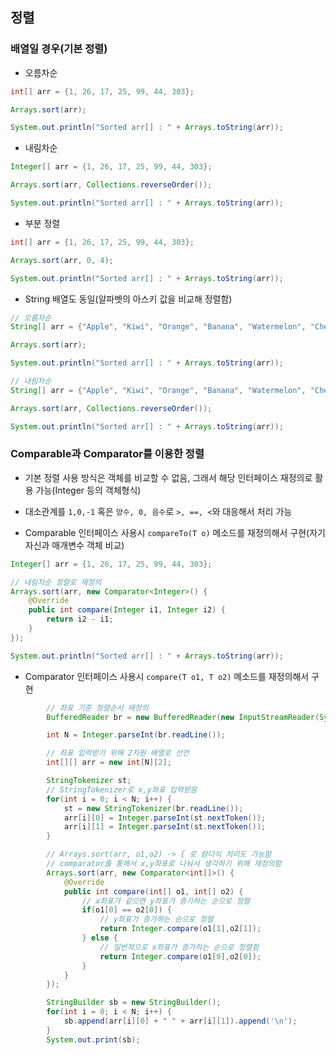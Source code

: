 ## 정렬

### 배열일 경우(기본 정렬)
- 오름차순
```java
int[] arr = {1, 26, 17, 25, 99, 44, 303};

Arrays.sort(arr);

System.out.println("Sorted arr[] : " + Arrays.toString(arr));
```
- 내림차순
```java
Integer[] arr = {1, 26, 17, 25, 99, 44, 303};

Arrays.sort(arr, Collections.reverseOrder());

System.out.println("Sorted arr[] : " + Arrays.toString(arr));
```
- 부분 정렬
```java
int[] arr = {1, 26, 17, 25, 99, 44, 303};

Arrays.sort(arr, 0, 4);

System.out.println("Sorted arr[] : " + Arrays.toString(arr));
```
- String 배열도 동일(알파벳의 아스키 값을 비교해 정렬함)
```java
// 오름차순
String[] arr = {"Apple", "Kiwi", "Orange", "Banana", "Watermelon", "Cherry"};

Arrays.sort(arr);

System.out.println("Sorted arr[] : " + Arrays.toString(arr));
```
```java
// 내림차순
String[] arr = {"Apple", "Kiwi", "Orange", "Banana", "Watermelon", "Cherry"};

Arrays.sort(arr, Collections.reverseOrder());

System.out.println("Sorted arr[] : " + Arrays.toString(arr));
```

### Comparable과 Comparator를 이용한 정렬
- 기본 정렬 사용 방식은 객체를 비교할 수 없음, 그래서 해당 인터페이스 재정의로 활용 가능(Integer 등의 객체형식)

- 대소관계를 `1,0,-1` 혹은 `양수, 0, 음수`로 `>, ==, <`와 대응해서 처리 가능

- Comparable 인터페이스 사용시 `compareTo(T o)` 메소드를 재정의해서 구현(자기 자신과 매개변수 객체 비교)
```java
Integer[] arr = {1, 26, 17, 25, 99, 44, 303};

// 내림차순 정렬로 재정의
Arrays.sort(arr, new Comparator<Integer>() {
    @Override
    public int compare(Integer i1, Integer i2) {
        return i2 - i1;
    }
});

System.out.println("Sorted arr[] : " + Arrays.toString(arr));
```

- Comparator 인터페이스 사용시 `compare(T o1, T o2)` 메소드를 재정의해서 구현
```java
		// 좌표 기준 정렬순서 재정의
		BufferedReader br = new BufferedReader(new InputStreamReader(System.in));

        int N = Integer.parseInt(br.readLine());

        // 좌표 입력받기 위해 2차원 배열로 선언
        int[][] arr = new int[N][2];

        StringTokenizer st;
        // StringTokenizer로 x,y좌표 입력받음
        for(int i = 0; i < N; i++) {
            st = new StringTokenizer(br.readLine());
            arr[i][0] = Integer.parseInt(st.nextToken());
            arr[i][1] = Integer.parseInt(st.nextToken());
        }

        // Arrays.sort(arr, o1,o2) -> { 로 람다식 처리도 가능함
        // comparator를 통해서 x,y좌표로 나눠서 생각하기 위해 재정의함
        Arrays.sort(arr, new Comparator<int[]>() {
            @Override
            public int compare(int[] o1, int[] o2) {
                // x좌표가 같으면 y좌표가 증가하는 순으로 정렬
                if(o1[0] == o2[0]) {
                    // y좌표가 증가하는 순으로 정렬
                    return Integer.compare(o1[1],o2[1]);
                } else {
                    // 일반적으로 x좌표가 증가하는 순으로 정렬함
                    return Integer.compare(o1[0],o2[0]);
                }
            }
        });

        StringBuilder sb = new StringBuilder();
        for(int i = 0; i < N; i++) {
            sb.append(arr[i][0] + " " + arr[i][1]).append('\n');
        }
        System.out.print(sb);
```
